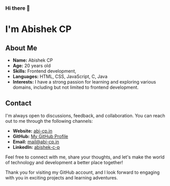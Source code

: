 ### Hi there 👋

# I'm Abishek CP

<!--
**Abi-CP/Abi-CP** is a ✨ _special_ ✨ repository because its `README.md` (this file) appears on your GitHub profile.

Here are some ideas to get you started:

- 🔭 I’m currently working on ...
- 🌱 I’m currently learning ...
- 👯 I’m looking to collaborate on ...
- 🤔 I’m looking for help with ...
- 💬 Ask me about ...
- 📫 How to reach me: ...
- 😄 Pronouns: ...
- ⚡ Fun fact: ...
-->
## About Me

- **Name:** Abishek CP
- **Age:** 20 years old
- **Skills:** Frontend development, 
- **Languages:** HTML, CSS, JavaScript, C, Java
- **Interests:** I have a strong passion for learning and exploring various domains, including but not limited to frontend development.

## Contact

I'm always open to discussions, feedback, and collaboration. You can reach out to me through the following channels:

- **Website:** [abi-cp.in](https://abi-cp.in)
- **GitHub:** [My GitHub Profile](https://github.com/Abi-CP)
- **Email:** [mail@abi-cp.in](mailto:mail@abi-cp.in)
- **LinkedIn:** [abishek-c-p](https://www.linkedin.com/in/abishek-c-p)

Feel free to connect with me, share your thoughts, and let's make the world of technology and development a better place together!

Thank you for visiting my GitHub account, and I look forward to engaging with you in exciting projects and learning adventures.
